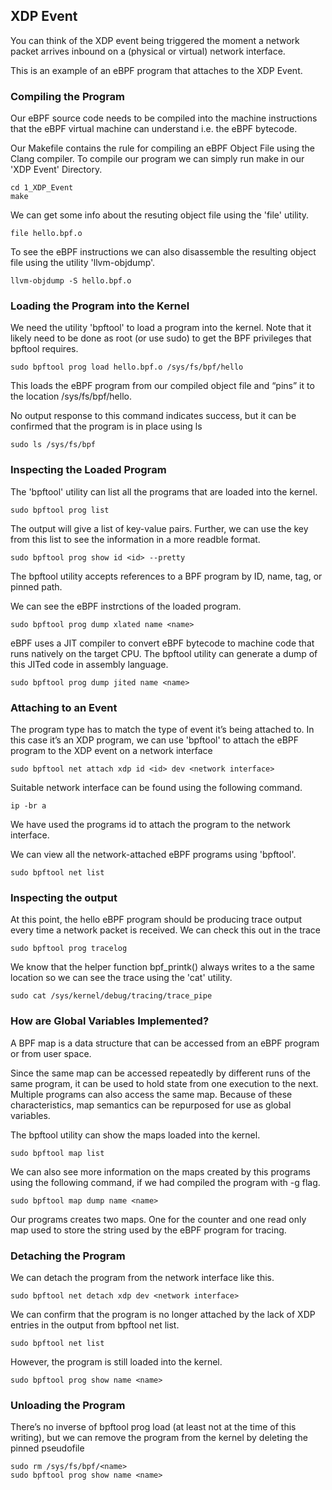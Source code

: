 ## XDP Event
You can think of the XDP event being triggered the moment a network packet arrives inbound on a (physical or virtual) network interface.

This is an example of an eBPF program that attaches to the XDP Event.

### Compiling the Program
Our eBPF source code needs to be compiled into the machine instructions that the eBPF virtual machine can understand i.e. the eBPF bytecode.

Our Makefile contains the rule for compiling an eBPF Object File using the Clang compiler. 
To compile our program we can simply run make in our 'XDP Event' Directory.
```
cd 1_XDP_Event
make
```

We can get some info about the resuting object file using the 'file' utility.
```
file hello.bpf.o
```

To see the eBPF instructions we can also disassemble the resulting object file using the utility 'llvm-objdump'.
```
llvm-objdump -S hello.bpf.o
```
### Loading the Program into the Kernel
We need the utility 'bpftool' to load a program into the kernel. Note
that it likely need to be done as root (or use sudo) to get the BPF privileges that bpftool requires.
```
sudo bpftool prog load hello.bpf.o /sys/fs/bpf/hello
```
This loads the eBPF program from our compiled object file and “pins” it to the location /sys/fs/bpf/hello.

No output response to this command indicates success, but it
can be confirmed that the program is in place using ls
```
sudo ls /sys/fs/bpf
```

### Inspecting the Loaded Program
The 'bpftool' utility can list all the programs that are loaded into the kernel.
```
sudo bpftool prog list
```
The output will give a list of key-value pairs. Further, we can use the key from this list to see the information in a more readble format.
```
sudo bpftool prog show id <id> --pretty
```
The bpftool utility accepts references to a BPF program by ID, name, tag, or pinned path.

We can see the eBPF instrctions of the loaded program.
```
sudo bpftool prog dump xlated name <name>
```
eBPF uses a JIT compiler to convert eBPF bytecode to machine code that runs natively on the target CPU. The bpftool utility can generate a dump of this JITed code in assembly language.
```
sudo bpftool prog dump jited name <name>
```
### Attaching to an Event
The program type has to match the type of event it’s being attached to. In this case it’s an XDP program, we can use 'bpftool' to attach the eBPF program to the XDP event on a network interface
```
sudo bpftool net attach xdp id <id> dev <network interface>
```
Suitable network interface can be found using the following command.
```
ip -br a
```
We have used the programs id to attach the program to the network interface.

We can view all the network-attached eBPF programs using 'bpftool'.
```
sudo bpftool net list
```
### Inspecting the output
At this point, the hello eBPF program should be producing trace output every time a network packet is received. We can check this out in the trace
```
sudo bpftool prog tracelog
```
We know that the helper function bpf_printk() always writes to a the same location so we can see the trace using the 'cat' utility.
```
sudo cat /sys/kernel/debug/tracing/trace_pipe
```
### How are Global Variables Implemented?
A BPF map is a data structure that can be accessed from an eBPF program or from user space. 

Since the same map can be accessed repeatedly by different runs of the same program, it can be used to hold state from one execution to the next. Multiple programs can also access the same map. Because of these characteristics, map semantics can be repurposed for use as global variables.

The bpftool utility can show the maps loaded into the kernel.
```
sudo bpftool map list
```
We can also see more information on the maps created by this programs using the following command, if we had compiled the program with -g flag.
```
sudo bpftool map dump name <name>
```
Our programs creates two maps. One for the counter and one read only map used to store the string used by the eBPF program for tracing.

### Detaching the Program
We can detach the program from the network interface like this.
```
sudo bpftool net detach xdp dev <network interface>
```
We can confirm that the program is no longer attached by the lack of XDP entries in the output from bpftool net list.
```
sudo bpftool net list
```
However, the program is still loaded into the kernel.
```
sudo bpftool prog show name <name>
```
### Unloading the Program
There’s no inverse of bpftool prog load (at least not at the time of this writing), but we can remove the program from the kernel by deleting the pinned pseudofile
```
sudo rm /sys/fs/bpf/<name>
sudo bpftool prog show name <name>
```
